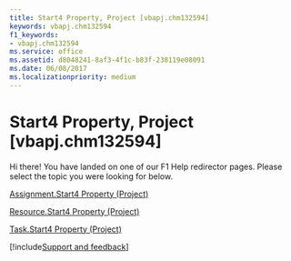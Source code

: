 ```yaml
---
title: Start4 Property, Project [vbapj.chm132594]
keywords: vbapj.chm132594
f1_keywords:
- vbapj.chm132594
ms.service: office
ms.assetid: d8048241-8af3-4f1c-b83f-238119e08091
ms.date: 06/08/2017
ms.localizationpriority: medium
---
```



# Start4 Property, Project [vbapj.chm132594]

Hi there! You have landed on one of our F1 Help redirector pages. Please select the topic you were looking for below.

[Assignment.Start4 Property (Project)](https://msdn.microsoft.com/library/22750cd1-fa23-1925-1d8e-234c4acf2804%28Office.15%29.aspx)

[Resource.Start4 Property (Project)](https://msdn.microsoft.com/library/3be36f5d-cc31-d3c8-82ae-0857a7a9183a%28Office.15%29.aspx)

[Task.Start4 Property (Project)](https://msdn.microsoft.com/library/b95d7dca-e016-7dcf-8cba-2194785f4b0f%28Office.15%29.aspx)

[!include[Support and feedback](~/includes/feedback-boilerplate.md)]